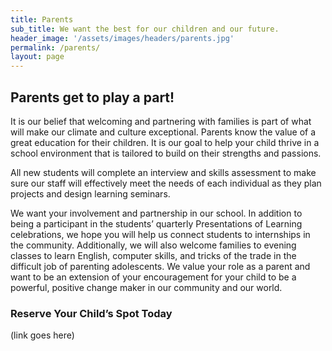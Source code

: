 ```yaml
---
title: Parents
sub_title: We want the best for our children and our future.
header_image: '/assets/images/headers/parents.jpg'
permalink: /parents/
layout: page
---
```

## Parents get to play a part!
It is our belief that welcoming and partnering with families is part of what will make our climate and culture exceptional. Parents know the value of a great education for their children. It is our goal to help your child thrive in a school environment that is tailored to build on their strengths and passions.

All new students will complete an interview and skills assessment to make sure our staff will effectively meet the needs of each individual as they plan projects and design learning seminars.

We want your involvement and partnership in our school. In addition to being a participant in the students’ quarterly Presentations of Learning celebrations, we hope you will help us connect students to internships in the community.  Additionally, we will also welcome families to evening classes to learn English, computer skills, and tricks of the trade in the difficult job of parenting adolescents. We value your role as a parent and want to be an extension of your encouragement for your child to be a powerful, positive change maker in our community and our world.

### Reserve Your Child’s Spot Today
(link goes here)
